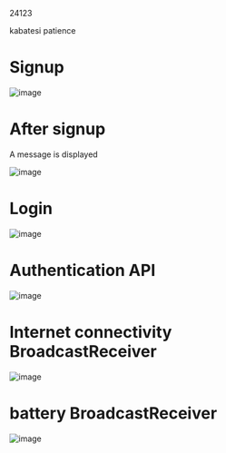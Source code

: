 24123

kabatesi patience

Signup
======

![image](https://github.com/tesii/flutter-api/assets/130172829/239e026f-0042-4dc9-873e-b46ad0619f32)


After signup
============
A message is displayed

![image](https://github.com/tesii/flutter-api/assets/130172829/705f2a9d-b769-4d4e-8166-727760589e62)


Login
=====

![image](https://github.com/tesii/flutter-api/assets/130172829/0a88d10d-6da5-4e9d-8504-24d755a921f8)


Authentication API
===================

![image](https://github.com/tesii/flutter-api/assets/130172829/d5d87264-539a-492c-a274-053630cf996e)

 Internet connectivity BroadcastReceiver
 =======================================
 
![image](https://github.com/tesii/flutter-api/assets/130172829/ec709f0b-babb-40bd-9c49-b31fe041dd14)

 battery BroadcastReceiver
 ========================
 
![image](https://github.com/tesii/flutter-api/assets/130172829/6656a67e-e63a-486f-8948-5694fd088668)







